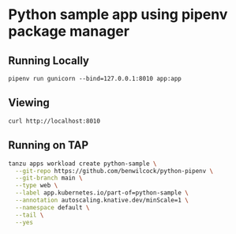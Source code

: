# Python sample app using pipenv package manager

## Running Locally

`pipenv run gunicorn --bind=127.0.0.1:8010 app:app`

## Viewing

`curl http://localhost:8010`

## Running on TAP

```bash
tanzu apps workload create python-sample \
  --git-repo https://github.com/benwilcock/python-pipenv \
  --git-branch main \
  --type web \
  --label app.kubernetes.io/part-of=python-sample \
  --annotation autoscaling.knative.dev/minScale=1 \
  --namespace default \
  --tail \
  --yes 
```
